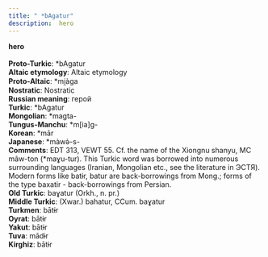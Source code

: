 ```yaml
---
title: " *bAgatur"
description:  hero
---
```

<p data-pagefind-weight="0.5">
<strong> hero</strong><br><br>
<strong>Proto-Turkic</strong>:  *bAgatur<br>
<strong>Altaic etymology</strong>:  Altaic etymology<br>
<strong> Proto-Altaic</strong>:  *mi̯àga<br>
<strong>Nostratic</strong>:  Nostratic<br>
<strong>Russian meaning</strong>:  герой<br>
<strong>Turkic</strong>:  *bAgatur<br>
<strong>Mongolian</strong>:  *magta-<br>
<strong>Tungus-Manchu</strong>:  *m[ia]g-<br>
<strong>Korean</strong>:  *mār<br>
<strong>Japanese</strong>:  *màwǝ̀-s-<br>
<strong>Comments</strong>:  EDT 313, VEWT 55. Cf. the name of the Xiongnu shanyu, MC mâw-ton (*maɣu-tur). This Turkic word was borrowed into numerous surrounding languages (Iranian, Mongolian etc., see the literature in ЭСТЯ). Modern forms like batɨr, batur are back-borrowings from Mong.; forms of the type baxatir - back-borrowings from Persian.<br>
<strong>Old Turkic</strong>:  baɣatur (Orkh., n. pr.)<br>
<strong>Middle Turkic</strong>:  (Xwar.) bahatur, CCum. baɣatur<br>
<strong>Turkmen</strong>:  bātɨr<br>
<strong>Oyrat</strong>:  bātɨr<br>
<strong>Yakut</strong>:  bātɨr<br>
<strong>Tuva</strong>:  mādɨr<br>
<strong>Kirghiz</strong>:  bātɨr<br>

</p>
